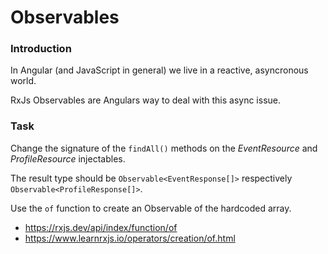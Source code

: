 Observables
===========

### Introduction

In Angular (and JavaScript in general) we live in a reactive, asyncronous world.

RxJs Observables are Angulars way to deal with this async issue.

### Task

Change the signature of the `findAll()` methods on the _EventResource_ and _ProfileResource_ injectables.

The result type should be `Observable<EventResponse[]>` respectively `Observable<ProfileResponse[]>`.

Use the `of` function to create an Observable of the hardcoded array.

- https://rxjs.dev/api/index/function/of
- https://www.learnrxjs.io/operators/creation/of.html
